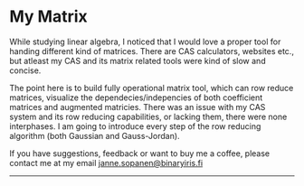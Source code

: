 # My Matrix

While studying linear algebra, I noticed that I would love a proper tool for handing different kind of matrices.
There are CAS calculators, websites etc., but atleast my CAS and its matrix related tools were kind of slow and concise.

The point here is to build fully operational matrix tool, which can row reduce matrices, visualize the dependecies/indepencies of both coefficient matrices and augmented matricies. There was an issue with my CAS system and its row reducing capabilities, or lacking them, there were none interphases. I am going to introduce every step of the row reducing algorithm (both Gaussian and Gauss-Jordan).

If you have suggestions, feedback or want to buy me a coffee, please contact me at my email janne.sopanen@binaryiris.fi

-----
